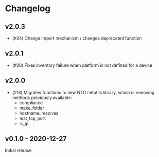 # Changelog

## v2.0.3

- (#24) Change import mechanism / changes deprecated function

## v2.0.1

- (#20) Fixes inventory failure when platform is not defined for a device
## v2.0.0

- (#18) Migrates functions to new NTC netutils library, which is removing methods previously available:
  - compliance
  - make_folder
  - hostname_resolves
  - test_tcp_port
  - is_ip

## v0.1.0 - 2020-12-27

Initial release
